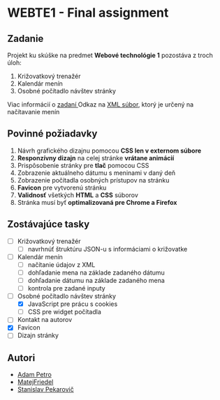 
# WEBTE1 - Final assignment

## Zadanie
Projekt ku skúške na predmet **Webové technológie 1** pozostáva z troch úloh:

 1. Križovatkový trenažér
 2. Kalendár menín
 3. Osobné počítadlo návštev stránky

Viac informácií o [zadaní ](https://github.com/stanley255/webte-final-assignment/blob/master/zadanie.pdf)
Odkaz na [XML súbor](https://github.com/stanley255/webte-final-assignment/blob/master/meniny.xml), ktorý je určený na načítavanie menín

## Povinné požiadavky

 1. Návrh grafického dizajnu pomocou **CSS len v externom súbore**
 2. **Responzívny dizajn** na celej stránke **vrátane animácií**
 3. Prispôsobenie stránky pre **tlač** pomocou CSS
 4. Zobrazenie aktuálneho dátumu s meninami v daný deň
 5. Zobrazenie počítadla osobných prístupov na stránku
 6. **Favicon** pre vytvorenú stránku
 7. **Validnosť** všetkých **HTML** a **CSS** súborov
 8. Stránka musí byť **optimalizovaná pre Chrome a Firefox**

## Zostávajúce tasky

 - [ ] Križovatkový trenažér
	 - [ ] navrhnúť štruktúru JSON-u s informáciami o križovatke
 - [ ] Kalendár menín
	 - [ ] načítanie údajov z XML
	 - [ ] dohľadanie mena na základe zadaného dátumu
	 - [ ] dohľadanie dátumu na základe zadaného mena
	 - [ ] kontrola pre zadané inputy
 - [ ] Osobné počítadlo návštev stránky
	 - [x] JavaScript pre prácu s cookies
	 - [ ] CSS pre widget počítadla
 - [ ] Kontakt na autorov
 - [x] Favicon
 - [ ] Dizajn stránky

## Autori

 - [Adam Petro](https://github.com/adik6555)
 - [MatejFriedel](https://github.com/MatejFriedel)
 - [Stanislav Pekarovič](https://github.com/stanley255)
